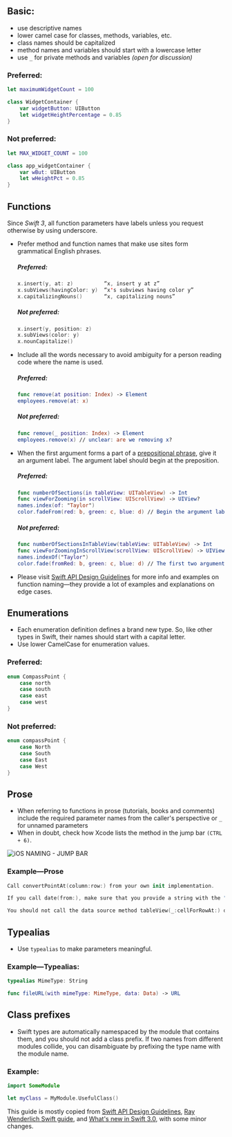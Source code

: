 ## Basic:

* use descriptive names
* lower camel case for classes, methods, variables, etc.
* class names should be capitalized
* method names and variables should start with a lowercase letter
* use `_` for private methods and variables _(open for discussion)_

### Preferred:

```swift
let maximumWidgetCount = 100

class WidgetContainer {
	var widgetButton: UIButton
	let widgetHeightPercentage = 0.85
}
```

### Not preferred:

```swift
let MAX_WIDGET_COUNT = 100

class app_widgetContainer {
    var wBut: UIButton
    let wHeightPct = 0.85
}
```

## Functions

Since _Swift 3_, all function parameters have labels unless you request otherwise by using underscore.

* Prefer method and function names that make use sites form grammatical English phrases.
    ##### Preferred:
    
    ```swift
    x.insert(y, at: z)          “x, insert y at z”
    x.subViews(havingColor: y)  “x's subviews having color y”
    x.capitalizingNouns()       “x, capitalizing nouns”
    ```
    ##### Not preferred:
    
    ```swift
    x.insert(y, position: z)
    x.subViews(color: y)
    x.nounCapitalize()
    ```
    
* Include all the words necessary to avoid ambiguity for a person reading code where the name is used.
    ##### Preferred:
    
    ```swift
    func remove(at position: Index) -> Element
    employees.remove(at: x)
    ```
    ##### Not preferred:
    
    ```swift
    func remove(_ position: Index) -> Element
    employees.remove(x) // unclear: are we removing x?
    ```

* When the first argument forms a part of a [prepositional phrase][3], give it an argument label. The argument label should begin at the preposition.
    ##### Preferred:
    
    ```swift
    func numberOfSections(in tableView: UITableView) -> Int
    func viewForZooming(in scrollView: UIScrollView) -> UIView?
    names.index(of: "Taylor")
    color.fadeFrom(red: b, green: c, blue: d) // Begin the argument label after the preposition, to keep the abstraction clear.
    ```
    ##### Not preferred:
    
    ```swift
    func numberOfSectionsInTableView(tableView: UITableView) -> Int
    func viewForZoomingInScrollView(scrollView: UIScrollView) -> UIView?
    names.indexOf("Taylor")
    color.fade(fromRed: b, green: c, blue: d) // The first two arguments represent parts of a single abstraction
    ```
* Please visit [Swift API Design Guidelines][2] for more info and examples on function naming—they provide a lot of examples and explanations on edge cases.

## Enumerations

* Each enumeration definition defines a brand new type. So, like other types in Swift, their names should start with a capital letter.
* Use lower CamelCase for enumeration values.

### Preferred:

```swift
enum CompassPoint {
    case north
    case south
    case east
    case west
}
```

### Not preferred:

```swift
enum compassPoint {
    case North
    case South
    case East
    case West
}
```

## Prose

* When referring to functions in prose (tutorials, books and comments) include the required parameter names from the caller's perspective or `_` for unnamed parameters
* When in doubt, check how Xcode lists the method in the jump bar `(CTRL + 6)`.

![iOS NAMING - JUMP BAR](/img/xcode_jump_bar.png "iOS xCode jump bar methods naming")

### Example—Prose
```swift
Call convertPointAt(column:row:) from your own init implementation.

If you call date(from:), make sure that you provide a string with the "yyyy-MM-dd" format.

You should not call the data source method tableView(_:cellForRowAt:) directly.
```

## Typealias

* Use `typealias` to make parameters meaningful.

### Example—Typealias:

```swift
typealias MimeType: String

func fileURL(with mimeType: MimeType, data: Data) -> URL
```

## Class prefixes

* Swift types are automatically namespaced by the module that contains them, and you should not add a class prefix. If two names from different modules collide, you can disambiguate by prefixing the type name with the module name.

### Example:

```swift
import SomeModule

let myClass = MyModule.UsefulClass()
```

This guide is mostly copied from [Swift API Design Guidelines][2], [Ray Wenderlich Swift guide][1], and [What's new in Swift 3.0][4], with some minor changes.

[1]:    https://github.com/raywenderlich/swift-style-guide#naming
[2]:    https://swift.org/documentation/api-design-guidelines/
[3]:    https://en.wikipedia.org/wiki/Adpositional_phrase#Prepositional_phrases
[4]:    https://www.hackingwithswift.com/swift3
